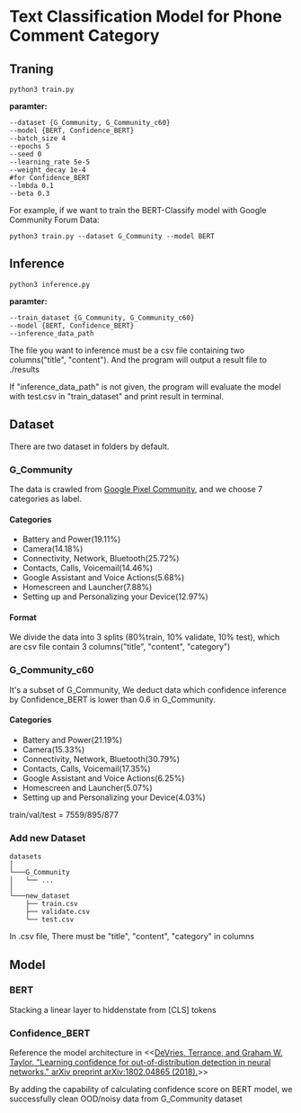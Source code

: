 # Text Classification Model for Phone Comment Category
## Traning
```
python3 train.py
```
**paramter:**
```
--dataset {G_Community, G_Community_c60}
--model {BERT, Confidence_BERT}
--batch_size 4
--epochs 5
--seed 0
--learning_rate 5e-5
--weight_decay 1e-4
#for Confidence_BERT
--lmbda 0.1
--beta 0.3
```
For example, if we want to train the BERT-Classify model with Google Community Forum Data:
```
python3 train.py --dataset G_Community --model BERT
```


## Inference
```
python3 inference.py
```
**paramter:**
```
--train_dataset {G_Community, G_Community_c60}
--model {BERT, Confidence_BERT}
--inference_data_path
```
The file you want to inference must be a csv file containing two columns("title", "content"). And the program will output a result file to ./results

If "inference_data_path" is not given, the program will evaluate the model with test.csv in "train_dataset" and print result in terminal.


## Dataset
There are two dataset in folders by default.
### G_Community
The data is crawled from [Google Pixel Community](https://support.google.com/pixelphone/community?hl=en), and we choose 7 categories as label.
#### Categories
- Battery and Power(19.11%)
- Camera(14.18%)
- Connectivity, Network, Bluetooth(25.72%)
- Contacts, Calls, Voicemail(14.46%)
- Google Assistant and Voice Actions(5.68%)
- Homescreen and Launcher(7.88%)
- Setting up and Personalizing your Device(12.97%)
#### Format
We divide the data into 3 splits (80%train, 10% validate, 10% test), which are csv file contain 3 columns("title", "content", "category")

### G_Community_c60
It's a subset of G_Community, We deduct data which confidence inference by Confidence_BERT is lower than 0.6 in G_Community.

#### Categories
- Battery and Power(21.19%)
- Camera(15.33%)
- Connectivity, Network, Bluetooth(30.79%)
- Contacts, Calls, Voicemail(17.35%)
- Google Assistant and Voice Actions(6.25%)
- Homescreen and Launcher(5.07%)
- Setting up and Personalizing your Device(4.03%)

train/val/test = 7559/895/877

### Add new Dataset
```
datasets  
│
└───G_Community
│   └── ...
│   
└───new_dataset
    ├── train.csv
    ├── validate.csv
    └── test.csv
```
In .csv file, There must be "title", "content", "category" in columns

## Model
### BERT
Stacking a linear layer to hiddenstate from [CLS] tokens
### Confidence_BERT
Reference the model architecture in <<[DeVries, Terrance, and Graham W. Taylor. "Learning confidence for out-of-distribution detection in neural networks." arXiv preprint arXiv:1802.04865 (2018).](https://arxiv.org/abs/1802.04865)>>

By adding the capability of calculating confidence score on BERT model, we successfully clean OOD/noisy data from G_Community dataset